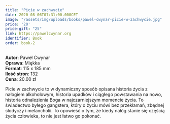 ```yaml
---
title: "Picie w zachwycie"
date: 2020-08-06T07:31:00.000CET
image: "/assets/img/uploads/books/pawel-cwynar-picie-w-zachwycie.jpg"
price: '20' 
price-gift: "25"
link: https://pawelcwynar.org
identifier: Book
order: book-2
---
```

 
**Autor**: Paweł Cwynar   
**Oprawa**: Miękka   
**Format**: 115 x 185 mm  
**Ilość stron**: 132   
**Cena**: 20.00 zł 

Picie w zachwycie to w dynamiczny sposób opisana historia życia z nałogiem alkoholowym, historia upadków i ciągłego powstawania na nowo, historia odnalezienia Boga w najczarniejszym momencie życia. To świadectwo byłego gangstera, który o życiu mówi bez przekłamań, zbędnej słodyczy i melancholii. To opowieść o tym, że kiedy nałóg stanie się częścią życia człowieka, to nie jest łatwo go pokonać. 
